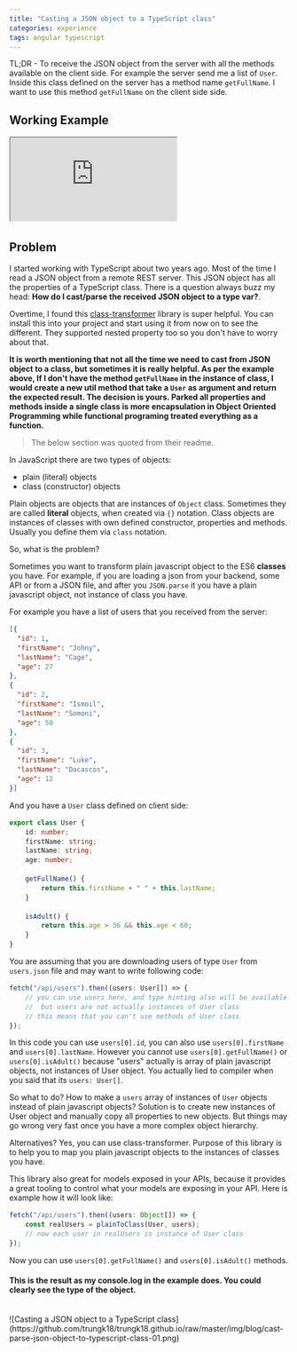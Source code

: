 ```yaml
---
title: "Casting a JSON object to a TypeScript class"
categories: experience
tags: angular typescript
---
```


TL;DR - To receive the JSON object from the server with all the methods available on the client side. For example the server send me a list of `User`. Inside this class defined on the server has a method name `getFullName`. I want to use this method `getFullName` on the client side side.

## Working Example

<iframe class="iframe-full-w" src="https://stackblitz.com/edit/angular-cast-json-to-typescript-class?embed=1&file=src/app/app.component.ts"></iframe>

## Problem

I started working with TypeScript about two years ago. Most of the time I read a JSON object from a remote REST server. This JSON object has all the properties of a TypeScript class. There is a question always buzz my head: **How do I cast/parse the received JSON object to a type var?**.

Overtime, I found this [class-transformer](https://github.com/typestack/class-transformer) library is super helpful. You can install this into your project and start using it from now on to see the different. They supported nested property too so you don't have to worry about that. 

 **It is worth mentioning that not all the time we need to cast from JSON object to a class, but sometimes it is really helpful. As per the example above, If I don't have the method `getFullName` in the instance of class, I would create a new util method that take a `User` as argument and return the expected result. The decision is yours. Parked all properties and methods inside a single class is more encapsulation in Object Oriented Programming while functional programing treated everything as a function.**

> The below section was quoted from their readme.

In JavaScript there are two types of objects:

* plain (literal) objects
* class (constructor) objects

Plain objects are objects that are instances of `Object` class.
Sometimes they are called **literal** objects, when created via `{}` notation.
Class objects are instances of classes with own defined constructor, properties and methods.
Usually you define them via `class` notation.

So, what is the problem?

Sometimes you want to transform plain javascript object to the ES6 **classes** you have.
For example, if you are loading a json from your backend, some API or from a JSON file,
and after you `JSON.parse` it you have a plain javascript object, not instance of class you have.

For example you have a list of users that you received from the server:

```json
[{
  "id": 1,
  "firstName": "Johny",
  "lastName": "Cage",
  "age": 27
},
{
  "id": 2,
  "firstName": "Ismoil",
  "lastName": "Somoni",
  "age": 50
},
{
  "id": 3,
  "firstName": "Luke",
  "lastName": "Dacascos",
  "age": 12
}]
```

And you have a `User` class defined on client side:

```typescript
export class User {
    id: number;
    firstName: string;
    lastName: string;
    age: number;

    getFullName() {
        return this.firstName + " " + this.lastName;
    }

    isAdult() {
        return this.age > 36 && this.age < 60;
    }
}
```

You are assuming that you are downloading users of type `User` from `users.json` file and may want to write
following code:

```typescript
fetch("/api/users").then((users: User[]) => {
    // you can use users here, and type hinting also will be available to you,
    //  but users are not actually instances of User class
    // this means that you can't use methods of User class
});
```

In this code you can use `users[0].id`, you can also use `users[0].firstName` and `users[0].lastName`.
However you cannot use `users[0].getFullName()` or `users[0].isAdult()` because "users" actually is
array of plain javascript objects, not instances of User object.
You actually lied to compiler when you said that its `users: User[]`.

So what to do? How to make a `users` array of instances of `User` objects instead of plain javascript objects?
Solution is to create new instances of User object and manually copy all properties to new objects.
But things may go wrong very fast once you have a more complex object hierarchy.

Alternatives? Yes, you can use class-transformer. Purpose of this library is to help you to map you plain javascript
objects to the instances of classes you have.

This library also great for models exposed in your APIs,
because it provides a great tooling to control what your models are exposing in your API.
Here is example how it will look like:

```typescript
fetch("/api/users").then((users: Object[]) => {
    const realUsers = plainToClass(User, users);
    // now each user in realUsers is instance of User class 
});
```

Now you can use `users[0].getFullName()` and `users[0].isAdult()` methods.

#### This is the result as my console.log in the example does. You could clearly see the type of the object.
<br/>
![Casting a JSON object to a TypeScript class](https://github.com/trungk18/trungk18.github.io/raw/master/img/blog/cast-parse-json-object-to-typescript-class-01.png)